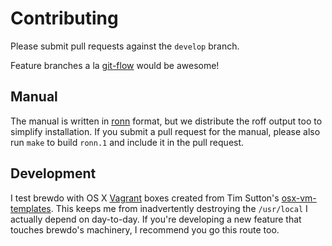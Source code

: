Contributing
====

Please submit pull requests against the `develop` branch.

Feature branches a la [git-flow](https://github.com/nvie/gitflow) would
be awesome!

Manual
----

The manual is written in [ronn](https://rtomayko.github.io/ronn/)
format, but we distribute the roff output too to simplify installation.
If you submit a pull request for the manual, please also run `make`
to build `ronn.1` and include it in the pull request.

Development
----

I test brewdo with OS X [Vagrant](https://www.vagrantup.com/) boxes
created from Tim Sutton's
[osx-vm-templates](https://github.com/timsutton/osx-vm-templates/).
This keeps me from inadvertently destroying the `/usr/local` I
actually depend on day-to-day.  If you're developing a new feature
that touches brewdo's machinery, I recommend you go this route too.

